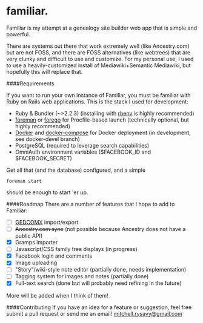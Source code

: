 familiar.
=========

Familiar is my attempt at a genealogy site builder web app that is simple and powerful.

There are systems out there that work extremely well (like Ancestry.com) but are not FOSS, and there are FOSS alternatives (like webtrees) that are very clunky and difficult to use and customize. For my personal use, I used to use a heavily-customized install of Mediawiki+Semantic Mediawiki, but hopefully this will replace that.

####Requirements

If you want to run your own instance of Familiar, you must be familiar with Ruby on Rails web applications. This is the stack I used for development:
* Ruby & Bundler (~>2.2.3) (installing with [rbenv](https://github.com/sstephenson/rbenv) is highly recommended)
* [foreman](https://github.com/ddollar/foreman) or [forego](https://github.com/ddollar/forego) for Procfile-based launch (technically optional, but highly recommended)
* [Docker](https://www.docker.com/) and [docker-compose](https://github.com/docker/compose) for Docker deployment (in development, see docker-devel branch)
* PostgreSQL (required to leverage search capabilities)
* OmniAuth environment variables ($FACEBOOK_ID and $FACEBOOK_SECRET)

Get all that (and the database) configured, and a simple

    foreman start
should be enough to start 'er up.

####Roadmap
There are a number of features that I hope to add to Familiar:
- [ ] [GEDCOMX](http://www.gedcomx.org/) import/export
- [ ] ~~Ancestry.com sync~~ (not possible because Ancestry does not have a public API)
- [x] Gramps importer
- [ ] Javascript/CSS family tree displays (in progress)
- [x] Facebook login and comments
- [x] Image uploading
- [ ] "Story"/wiki-style note editor (partially done, needs implementation)
- [ ] Tagging system for images and notes (partially done)
- [x] Full-text search (done but will probably need refining in the future)

More will be added when I think of them!

####Contributing
If you have an idea for a feature or suggestion, feel free submit a pull request or send me an email! [mitchell.rysavy@gmail.com](mailto:mitchell.rysavy@gmail.com)
